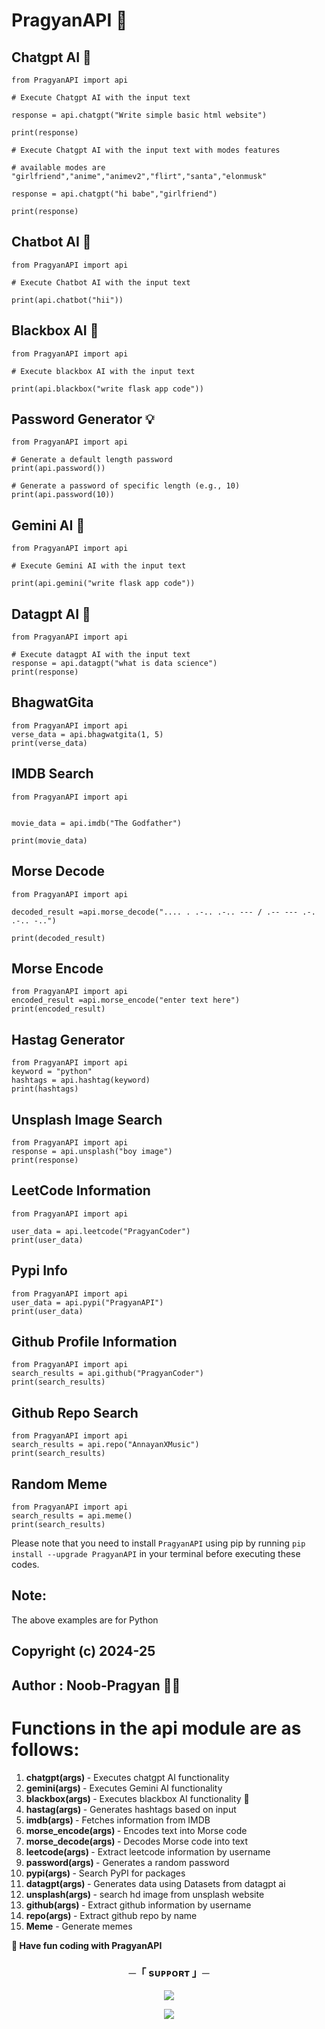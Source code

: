 # PragyanAPI 🚀

## Chatgpt AI 🤖

```
from PragyanAPI import api

# Execute Chatgpt AI with the input text

response = api.chatgpt("Write simple basic html website")

print(response)

# Execute Chatgpt AI with the input text with modes features

# available modes are "girlfriend","anime","animev2","flirt","santa","elonmusk"

response = api.chatgpt("hi babe","girlfriend")

print(response)

```

## Chatbot AI 🤖

```
from PragyanAPI import api

# Execute Chatbot AI with the input text

print(api.chatbot("hii"))
```

## Blackbox AI 🤖

```
from PragyanAPI import api

# Execute blackbox AI with the input text

print(api.blackbox("write flask app code"))
```

## Password Generator 💡

```
from PragyanAPI import api

# Generate a default length password
print(api.password())

# Generate a password of specific length (e.g., 10)
print(api.password(10))
```

## Gemini AI 🤖

```
from PragyanAPI import api

# Execute Gemini AI with the input text

print(api.gemini("write flask app code"))
```

## Datagpt AI 🤖

```
from PragyanAPI import api

# Execute datagpt AI with the input text
response = api.datagpt("what is data science")
print(response)
```

## BhagwatGita

```
from PragyanAPI import api
verse_data = api.bhagwatgita(1, 5)
print(verse_data)
```

## IMDB Search

```
from PragyanAPI import api


movie_data = api.imdb("The Godfather")

print(movie_data)
```

## Morse Decode

```
from PragyanAPI import api

decoded_result =api.morse_decode(".... . .-.. .-.. --- / .-- --- .-. .-.. -..")

print(decoded_result)
```

## Morse Encode

```
from PragyanAPI import api
encoded_result =api.morse_encode("enter text here")
print(encoded_result)
```

## Hastag Generator

```
from PragyanAPI import api
keyword = "python"
hashtags = api.hashtag(keyword)
print(hashtags)
```

## Unsplash Image Search

```
from PragyanAPI import api
response = api.unsplash("boy image")
print(response)

```

## LeetCode Information

```
from PragyanAPI import api

user_data = api.leetcode("PragyanCoder")
print(user_data)
```

## Pypi Info

```
from PragyanAPI import api
user_data = api.pypi("PragyanAPI")
print(user_data)
```

## Github Profile Information

```
from PragyanAPI import api
search_results = api.github("PragyanCoder")
print(search_results)
```

## Github Repo Search

```
from PragyanAPI import api
search_results = api.repo("AnnayanXMusic")
print(search_results)
```

## Random Meme

```
from PragyanAPI import api
search_results = api.meme()
print(search_results)
```

Please note that you need to install `PragyanAPI` using pip by running `pip install --upgrade PragyanAPI` in your terminal before executing these codes.

## Note:

<p> The above examples are for Python </p>

## Copyright (c) 2024-25

## Author : Noob-Pragyan 👨‍💻

# Functions in the api module are as follows:

1. <b>chatgpt(args) </b>- Executes chatgpt AI functionality
2. <b>gemini(args) </b>- Executes Gemini AI functionality
3. <b>blackbox(args) </b>- Executes blackbox AI functionality 🔮
4. <b>hastag(args) </b>- Generates hashtags based on input
5. <b>imdb(args) </b>- Fetches information from IMDB
6. <b>morse_encode(args) </b>- Encodes text into Morse code
7. <b>morse_decode(args) </b>- Decodes Morse code into text
8. <b>leetcode(args) </b>- Extract leetcode information by username
9. <b>password(args) </b>- Generates a random password
10. <b>pypi(args) </b>- Search PyPI for packages
11. <b>datagpt(args) </b>- Generates data using Datasets from datagpt ai
12. <b>unsplash(args) </b>- search hd image from unsplash website
13. <b>github(args) </b> - Extract github information by username
14. <b>repo(args) </b> - Extract github repo by name
15. <b> Meme</b> - Generate memes

<b>🔗 Have fun coding with PragyanAPI </b>

<h3 align="center">
    ─「 sᴜᴩᴩᴏʀᴛ 」─
</h3>

<p align="center">
<a href="https://telegram.me/PragyanCoderchat"><img src="https://img.shields.io/badge/-Support%20Group-blue.svg?style=for-the-badge&logo=Telegram"></a>
</p>
<p align="center">
<a href="https://telegram.me/pragyancoder"><img src="https://img.shields.io/badge/-Support%20Channel-blue.svg?style=for-the-badge&logo=telegram"></a>
</p>
